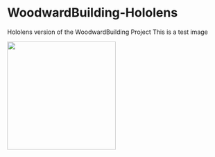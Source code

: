 # WoodwardBuilding-Hololens
Hololens version of the WoodwardBuilding Project
This is a test image

<img src = "https://i1.wp.com/technology.amis.nl/wp-content/uploads/2016/12/f52a1f76-0640-4a37-a650-51b0902f84271.jpg?fit=1600%2C600&ssl=1" width = 250>
